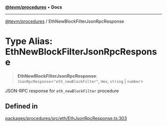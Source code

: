 [**@tevm/procedures**](../README.md) • **Docs**

***

[@tevm/procedures](../globals.md) / EthNewBlockFilterJsonRpcResponse

# Type Alias: EthNewBlockFilterJsonRpcResponse

> **EthNewBlockFilterJsonRpcResponse**: `JsonRpcResponse`\<`"eth_newBlockFilter"`, `Hex`, `string` \| `number`\>

JSON-RPC response for `eth_newBlockFilter` procedure

## Defined in

[packages/procedures/src/eth/EthJsonRpcResponse.ts:303](https://github.com/qbzzt/tevm-monorepo/blob/main/packages/procedures/src/eth/EthJsonRpcResponse.ts#L303)
